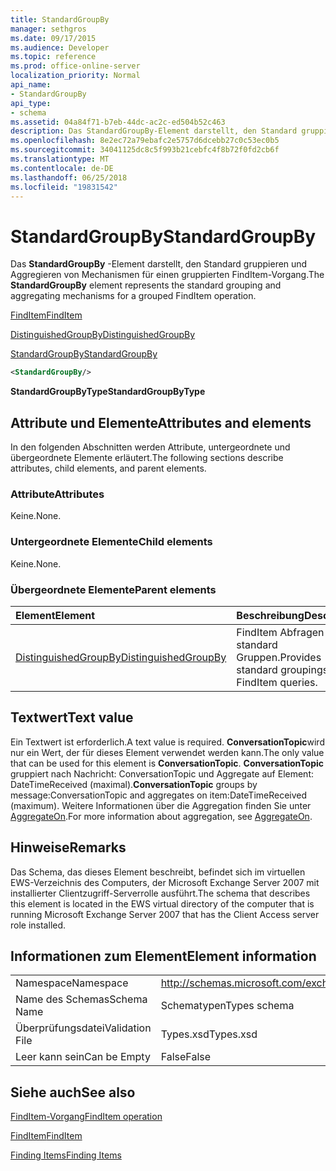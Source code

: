 ```yaml
---
title: StandardGroupBy
manager: sethgros
ms.date: 09/17/2015
ms.audience: Developer
ms.topic: reference
ms.prod: office-online-server
localization_priority: Normal
api_name:
- StandardGroupBy
api_type:
- schema
ms.assetid: 04a84f71-b7eb-44dc-ac2c-ed504b52c463
description: Das StandardGroupBy-Element darstellt, den Standard gruppieren und Aggregieren von Mechanismen für einen gruppierten FindItem-Vorgang.
ms.openlocfilehash: 8e2ec72a79ebafc2e5757d6dcebb27c0c53ec0b5
ms.sourcegitcommit: 34041125dc8c5f993b21cebfc4f8b72f0fd2cb6f
ms.translationtype: MT
ms.contentlocale: de-DE
ms.lasthandoff: 06/25/2018
ms.locfileid: "19831542"
---
```

# <a name="standardgroupby"></a><span data-ttu-id="f6cf6-103">StandardGroupBy</span><span class="sxs-lookup"><span data-stu-id="f6cf6-103">StandardGroupBy</span></span>

<span data-ttu-id="f6cf6-104">Das **StandardGroupBy** -Element darstellt, den Standard gruppieren und Aggregieren von Mechanismen für einen gruppierten FindItem-Vorgang.</span><span class="sxs-lookup"><span data-stu-id="f6cf6-104">The **StandardGroupBy** element represents the standard grouping and aggregating mechanisms for a grouped FindItem operation.</span></span> 
  
[<span data-ttu-id="f6cf6-105">FindItem</span><span class="sxs-lookup"><span data-stu-id="f6cf6-105">FindItem</span></span>](finditem.md)
  
[<span data-ttu-id="f6cf6-106">DistinguishedGroupBy</span><span class="sxs-lookup"><span data-stu-id="f6cf6-106">DistinguishedGroupBy</span></span>](distinguishedgroupby.md)
  
[<span data-ttu-id="f6cf6-107">StandardGroupBy</span><span class="sxs-lookup"><span data-stu-id="f6cf6-107">StandardGroupBy</span></span>](standardgroupby.md)
  
```xml
<StandardGroupBy/>
```

 <span data-ttu-id="f6cf6-108">**StandardGroupByType**</span><span class="sxs-lookup"><span data-stu-id="f6cf6-108">**StandardGroupByType**</span></span>
## <a name="attributes-and-elements"></a><span data-ttu-id="f6cf6-109">Attribute und Elemente</span><span class="sxs-lookup"><span data-stu-id="f6cf6-109">Attributes and elements</span></span>

<span data-ttu-id="f6cf6-110">In den folgenden Abschnitten werden Attribute, untergeordnete und übergeordnete Elemente erläutert.</span><span class="sxs-lookup"><span data-stu-id="f6cf6-110">The following sections describe attributes, child elements, and parent elements.</span></span>
  
### <a name="attributes"></a><span data-ttu-id="f6cf6-111">Attribute</span><span class="sxs-lookup"><span data-stu-id="f6cf6-111">Attributes</span></span>

<span data-ttu-id="f6cf6-112">Keine.</span><span class="sxs-lookup"><span data-stu-id="f6cf6-112">None.</span></span>
  
### <a name="child-elements"></a><span data-ttu-id="f6cf6-113">Untergeordnete Elemente</span><span class="sxs-lookup"><span data-stu-id="f6cf6-113">Child elements</span></span>

<span data-ttu-id="f6cf6-114">Keine.</span><span class="sxs-lookup"><span data-stu-id="f6cf6-114">None.</span></span>
  
### <a name="parent-elements"></a><span data-ttu-id="f6cf6-115">Übergeordnete Elemente</span><span class="sxs-lookup"><span data-stu-id="f6cf6-115">Parent elements</span></span>

|<span data-ttu-id="f6cf6-116">**Element**</span><span class="sxs-lookup"><span data-stu-id="f6cf6-116">**Element**</span></span>|<span data-ttu-id="f6cf6-117">**Beschreibung**</span><span class="sxs-lookup"><span data-stu-id="f6cf6-117">**Description**</span></span>|
|:-----|:-----|
|[<span data-ttu-id="f6cf6-118">DistinguishedGroupBy</span><span class="sxs-lookup"><span data-stu-id="f6cf6-118">DistinguishedGroupBy</span></span>](distinguishedgroupby.md) <br/> |<span data-ttu-id="f6cf6-119">FindItem Abfragen bereit standard Gruppen.</span><span class="sxs-lookup"><span data-stu-id="f6cf6-119">Provides standard groupings for FindItem queries.</span></span>  <br/> |
   
## <a name="text-value"></a><span data-ttu-id="f6cf6-120">Textwert</span><span class="sxs-lookup"><span data-stu-id="f6cf6-120">Text value</span></span>

<span data-ttu-id="f6cf6-121">Ein Textwert ist erforderlich.</span><span class="sxs-lookup"><span data-stu-id="f6cf6-121">A text value is required.</span></span> <span data-ttu-id="f6cf6-122">**ConversationTopic**wird nur ein Wert, der für dieses Element verwendet werden kann.</span><span class="sxs-lookup"><span data-stu-id="f6cf6-122">The only value that can be used for this element is **ConversationTopic**.</span></span> <span data-ttu-id="f6cf6-123">**ConversationTopic** gruppiert nach Nachricht: ConversationTopic und Aggregate auf Element: DateTimeReceived (maximal).</span><span class="sxs-lookup"><span data-stu-id="f6cf6-123">**ConversationTopic** groups by message:ConversationTopic and aggregates on item:DateTimeReceived (maximum).</span></span> <span data-ttu-id="f6cf6-124">Weitere Informationen über die Aggregation finden Sie unter [AggregateOn](aggregateon.md).</span><span class="sxs-lookup"><span data-stu-id="f6cf6-124">For more information about aggregation, see [AggregateOn](aggregateon.md).</span></span>
  
## <a name="remarks"></a><span data-ttu-id="f6cf6-125">Hinweise</span><span class="sxs-lookup"><span data-stu-id="f6cf6-125">Remarks</span></span>

<span data-ttu-id="f6cf6-126">Das Schema, das dieses Element beschreibt, befindet sich im virtuellen EWS-Verzeichnis des Computers, der Microsoft Exchange Server 2007 mit installierter Clientzugriff-Serverrolle ausführt.</span><span class="sxs-lookup"><span data-stu-id="f6cf6-126">The schema that describes this element is located in the EWS virtual directory of the computer that is running Microsoft Exchange Server 2007 that has the Client Access server role installed.</span></span>
  
## <a name="element-information"></a><span data-ttu-id="f6cf6-127">Informationen zum Element</span><span class="sxs-lookup"><span data-stu-id="f6cf6-127">Element information</span></span>

|||
|:-----|:-----|
|<span data-ttu-id="f6cf6-128">Namespace</span><span class="sxs-lookup"><span data-stu-id="f6cf6-128">Namespace</span></span>  <br/> |http://schemas.microsoft.com/exchange/services/2006/types  <br/> |
|<span data-ttu-id="f6cf6-129">Name des Schemas</span><span class="sxs-lookup"><span data-stu-id="f6cf6-129">Schema Name</span></span>  <br/> |<span data-ttu-id="f6cf6-130">Schematypen</span><span class="sxs-lookup"><span data-stu-id="f6cf6-130">Types schema</span></span>  <br/> |
|<span data-ttu-id="f6cf6-131">Überprüfungsdatei</span><span class="sxs-lookup"><span data-stu-id="f6cf6-131">Validation File</span></span>  <br/> |<span data-ttu-id="f6cf6-132">Types.xsd</span><span class="sxs-lookup"><span data-stu-id="f6cf6-132">Types.xsd</span></span>  <br/> |
|<span data-ttu-id="f6cf6-133">Leer kann sein</span><span class="sxs-lookup"><span data-stu-id="f6cf6-133">Can be Empty</span></span>  <br/> |<span data-ttu-id="f6cf6-134">False</span><span class="sxs-lookup"><span data-stu-id="f6cf6-134">False</span></span>  <br/> |
   
## <a name="see-also"></a><span data-ttu-id="f6cf6-135">Siehe auch</span><span class="sxs-lookup"><span data-stu-id="f6cf6-135">See also</span></span>



[<span data-ttu-id="f6cf6-136">FindItem-Vorgang</span><span class="sxs-lookup"><span data-stu-id="f6cf6-136">FindItem operation</span></span>](finditem-operation.md)
  
[<span data-ttu-id="f6cf6-137">FindItem</span><span class="sxs-lookup"><span data-stu-id="f6cf6-137">FindItem</span></span>](finditem.md)


[<span data-ttu-id="f6cf6-138">Finding Items</span><span class="sxs-lookup"><span data-stu-id="f6cf6-138">Finding Items</span></span>](http://msdn.microsoft.com/library/63af1f9c-464b-4fca-9ae3-3d60f24ca93c%28Office.15%29.aspx)

